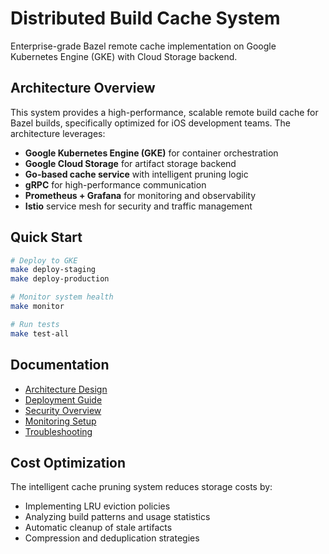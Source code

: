 # Distributed Build Cache System

Enterprise-grade Bazel remote cache implementation on Google Kubernetes Engine (GKE) with Cloud Storage backend.

## Architecture Overview

This system provides a high-performance, scalable remote build cache for Bazel builds, specifically optimized for iOS development teams. The architecture leverages:

- **Google Kubernetes Engine (GKE)** for container orchestration
- **Google Cloud Storage** for artifact storage backend
- **Go-based cache service** with intelligent pruning logic
- **gRPC** for high-performance communication
- **Prometheus + Grafana** for monitoring and observability
- **Istio** service mesh for security and traffic management



## Quick Start

```bash
# Deploy to GKE
make deploy-staging
make deploy-production

# Monitor system health
make monitor

# Run tests
make test-all
```

## Documentation

- [Architecture Design](docs/architecture.md)
- [Deployment Guide](docs/deployment.md)
- [Security Overview](docs/security.md)
- [Monitoring Setup](docs/monitoring.md)
- [Troubleshooting](docs/troubleshooting.md)

## Cost Optimization

The intelligent cache pruning system reduces storage costs by:
- Implementing LRU eviction policies
- Analyzing build patterns and usage statistics
- Automatic cleanup of stale artifacts
- Compression and deduplication strategies
